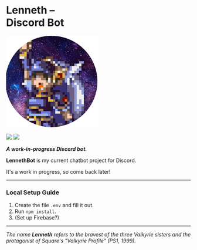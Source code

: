 # Lenneth –<br>Discord Bot

![img](./docs/img/lenneth-icon-2-circ.png)

[<img src=https://img.shields.io/badge/node-v14.x-blue.svg>](https://nodejs.org/dist/latest-v14.x/docs/api/) [<img src=https://img.shields.io/badge/discord.js-v12.x-brightgreen.svg>](https://discord.js.org/#/)

_**A work-in-progress Discord bot.**_

**LennethBot** is my current chatbot project for Discord.

It's a work in progress, so come back later!

---

### Local Setup Guide

1. Create the file `.env` and fill it out.
2. Run `npm install`.
3. (Set up Firebase?)

---

*The name **Lenneth** refers to the bravest of the three Valkyrie sisters and the protagonist of Square's "Valkyrie Profile" (PS1, 1999).*